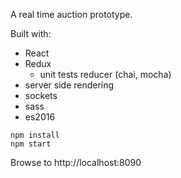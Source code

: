 A real time auction prototype. 

Built with:
- React
- Redux
  - unit tests reducer (chai, mocha) 
- server side rendering
- sockets
- sass
- es2016

```
npm install
npm start
```

Browse to http://localhost:8090
